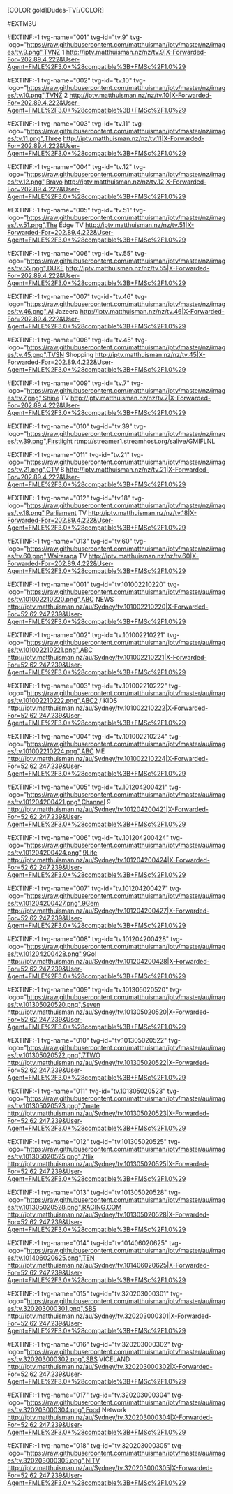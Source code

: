[COLOR gold]Dudes-TV[/COLOR]

#EXTM3U

#EXTINF:-1 tvg-name="001" tvg-id="tv.9" tvg-logo="https://raw.githubusercontent.com/matthuisman/iptv/master/nz/images/tv.9.png",TVNZ 1
http://iptv.matthuisman.nz/nz/tv.9|X-Forwarded-For=202.89.4.222&User-Agent=FMLE%2F3.0+%28compatible%3B+FMSc%2F1.0%29

#EXTINF:-1 tvg-name="002" tvg-id="tv.10" tvg-logo="https://raw.githubusercontent.com/matthuisman/iptv/master/nz/images/tv.10.png",TVNZ 2
http://iptv.matthuisman.nz/nz/tv.10|X-Forwarded-For=202.89.4.222&User-Agent=FMLE%2F3.0+%28compatible%3B+FMSc%2F1.0%29

#EXTINF:-1 tvg-name="003" tvg-id="tv.11" tvg-logo="https://raw.githubusercontent.com/matthuisman/iptv/master/nz/images/tv.11.png",Three
http://iptv.matthuisman.nz/nz/tv.11|X-Forwarded-For=202.89.4.222&User-Agent=FMLE%2F3.0+%28compatible%3B+FMSc%2F1.0%29

#EXTINF:-1 tvg-name="004" tvg-id="tv.12" tvg-logo="https://raw.githubusercontent.com/matthuisman/iptv/master/nz/images/tv.12.png",Bravo
http://iptv.matthuisman.nz/nz/tv.12|X-Forwarded-For=202.89.4.222&User-Agent=FMLE%2F3.0+%28compatible%3B+FMSc%2F1.0%29

#EXTINF:-1 tvg-name="005" tvg-id="tv.51" tvg-logo="https://raw.githubusercontent.com/matthuisman/iptv/master/nz/images/tv.51.png",The Edge TV
http://iptv.matthuisman.nz/nz/tv.51|X-Forwarded-For=202.89.4.222&User-Agent=FMLE%2F3.0+%28compatible%3B+FMSc%2F1.0%29

#EXTINF:-1 tvg-name="006" tvg-id="tv.55" tvg-logo="https://raw.githubusercontent.com/matthuisman/iptv/master/nz/images/tv.55.png",DUKE
http://iptv.matthuisman.nz/nz/tv.55|X-Forwarded-For=202.89.4.222&User-Agent=FMLE%2F3.0+%28compatible%3B+FMSc%2F1.0%29

#EXTINF:-1 tvg-name="007" tvg-id="tv.46" tvg-logo="https://raw.githubusercontent.com/matthuisman/iptv/master/nz/images/tv.46.png",Al Jazeera
http://iptv.matthuisman.nz/nz/tv.46|X-Forwarded-For=202.89.4.222&User-Agent=FMLE%2F3.0+%28compatible%3B+FMSc%2F1.0%29

#EXTINF:-1 tvg-name="008" tvg-id="tv.45" tvg-logo="https://raw.githubusercontent.com/matthuisman/iptv/master/nz/images/tv.45.png",TVSN Shopping
http://iptv.matthuisman.nz/nz/tv.45|X-Forwarded-For=202.89.4.222&User-Agent=FMLE%2F3.0+%28compatible%3B+FMSc%2F1.0%29

#EXTINF:-1 tvg-name="009" tvg-id="tv.7" tvg-logo="https://raw.githubusercontent.com/matthuisman/iptv/master/nz/images/tv.7.png",Shine TV
http://iptv.matthuisman.nz/nz/tv.7|X-Forwarded-For=202.89.4.222&User-Agent=FMLE%2F3.0+%28compatible%3B+FMSc%2F1.0%29

#EXTINF:-1 tvg-name="010" tvg-id="tv.39" tvg-logo="https://raw.githubusercontent.com/matthuisman/iptv/master/nz/images/tv.39.png",Firstlight
rtmp://streamer1.streamhost.org/salive/GMIFLNL

#EXTINF:-1 tvg-name="011" tvg-id="tv.21" tvg-logo="https://raw.githubusercontent.com/matthuisman/iptv/master/nz/images/tv.21.png",CTV 8
http://iptv.matthuisman.nz/nz/tv.21|X-Forwarded-For=202.89.4.222&User-Agent=FMLE%2F3.0+%28compatible%3B+FMSc%2F1.0%29

#EXTINF:-1 tvg-name="012" tvg-id="tv.18" tvg-logo="https://raw.githubusercontent.com/matthuisman/iptv/master/nz/images/tv.18.png",Parliament TV
http://iptv.matthuisman.nz/nz/tv.18|X-Forwarded-For=202.89.4.222&User-Agent=FMLE%2F3.0+%28compatible%3B+FMSc%2F1.0%29

#EXTINF:-1 tvg-name="013" tvg-id="tv.60" tvg-logo="https://raw.githubusercontent.com/matthuisman/iptv/master/nz/images/tv.60.png",Wairarapa TV
http://iptv.matthuisman.nz/nz/tv.60|X-Forwarded-For=202.89.4.222&User-Agent=FMLE%2F3.0+%28compatible%3B+FMSc%2F1.0%29

#EXTINF:-1 tvg-name="001" tvg-id="tv.101002210220" tvg-logo="https://raw.githubusercontent.com/matthuisman/iptv/master/au/images/tv.101002210220.png",ABC NEWS
http://iptv.matthuisman.nz/au/Sydney/tv.101002210220|X-Forwarded-For=52.62.247.239&User-Agent=FMLE%2F3.0+%28compatible%3B+FMSc%2F1.0%29

#EXTINF:-1 tvg-name="002" tvg-id="tv.101002210221" tvg-logo="https://raw.githubusercontent.com/matthuisman/iptv/master/au/images/tv.101002210221.png",ABC
http://iptv.matthuisman.nz/au/Sydney/tv.101002210221|X-Forwarded-For=52.62.247.239&User-Agent=FMLE%2F3.0+%28compatible%3B+FMSc%2F1.0%29

#EXTINF:-1 tvg-name="003" tvg-id="tv.101002210222" tvg-logo="https://raw.githubusercontent.com/matthuisman/iptv/master/au/images/tv.101002210222.png",ABC2 / KIDS
http://iptv.matthuisman.nz/au/Sydney/tv.101002210222|X-Forwarded-For=52.62.247.239&User-Agent=FMLE%2F3.0+%28compatible%3B+FMSc%2F1.0%29

#EXTINF:-1 tvg-name="004" tvg-id="tv.101002210224" tvg-logo="https://raw.githubusercontent.com/matthuisman/iptv/master/au/images/tv.101002210224.png",ABC ME
http://iptv.matthuisman.nz/au/Sydney/tv.101002210224|X-Forwarded-For=52.62.247.239&User-Agent=FMLE%2F3.0+%28compatible%3B+FMSc%2F1.0%29

#EXTINF:-1 tvg-name="005" tvg-id="tv.101204200421" tvg-logo="https://raw.githubusercontent.com/matthuisman/iptv/master/au/images/tv.101204200421.png",Channel 9
http://iptv.matthuisman.nz/au/Sydney/tv.101204200421|X-Forwarded-For=52.62.247.239&User-Agent=FMLE%2F3.0+%28compatible%3B+FMSc%2F1.0%29

#EXTINF:-1 tvg-name="006" tvg-id="tv.101204200424" tvg-logo="https://raw.githubusercontent.com/matthuisman/iptv/master/au/images/tv.101204200424.png",9Life
http://iptv.matthuisman.nz/au/Sydney/tv.101204200424|X-Forwarded-For=52.62.247.239&User-Agent=FMLE%2F3.0+%28compatible%3B+FMSc%2F1.0%29

#EXTINF:-1 tvg-name="007" tvg-id="tv.101204200427" tvg-logo="https://raw.githubusercontent.com/matthuisman/iptv/master/au/images/tv.101204200427.png",9Gem
http://iptv.matthuisman.nz/au/Sydney/tv.101204200427|X-Forwarded-For=52.62.247.239&User-Agent=FMLE%2F3.0+%28compatible%3B+FMSc%2F1.0%29

#EXTINF:-1 tvg-name="008" tvg-id="tv.101204200428" tvg-logo="https://raw.githubusercontent.com/matthuisman/iptv/master/au/images/tv.101204200428.png",9Go!
http://iptv.matthuisman.nz/au/Sydney/tv.101204200428|X-Forwarded-For=52.62.247.239&User-Agent=FMLE%2F3.0+%28compatible%3B+FMSc%2F1.0%29

#EXTINF:-1 tvg-name="009" tvg-id="tv.101305020520" tvg-logo="https://raw.githubusercontent.com/matthuisman/iptv/master/au/images/tv.101305020520.png",Seven
http://iptv.matthuisman.nz/au/Sydney/tv.101305020520|X-Forwarded-For=52.62.247.239&User-Agent=FMLE%2F3.0+%28compatible%3B+FMSc%2F1.0%29

#EXTINF:-1 tvg-name="010" tvg-id="tv.101305020522" tvg-logo="https://raw.githubusercontent.com/matthuisman/iptv/master/au/images/tv.101305020522.png",7TWO
http://iptv.matthuisman.nz/au/Sydney/tv.101305020522|X-Forwarded-For=52.62.247.239&User-Agent=FMLE%2F3.0+%28compatible%3B+FMSc%2F1.0%29

#EXTINF:-1 tvg-name="011" tvg-id="tv.101305020523" tvg-logo="https://raw.githubusercontent.com/matthuisman/iptv/master/au/images/tv.101305020523.png",7mate
http://iptv.matthuisman.nz/au/Sydney/tv.101305020523|X-Forwarded-For=52.62.247.239&User-Agent=FMLE%2F3.0+%28compatible%3B+FMSc%2F1.0%29

#EXTINF:-1 tvg-name="012" tvg-id="tv.101305020525" tvg-logo="https://raw.githubusercontent.com/matthuisman/iptv/master/au/images/tv.101305020525.png",7flix
http://iptv.matthuisman.nz/au/Sydney/tv.101305020525|X-Forwarded-For=52.62.247.239&User-Agent=FMLE%2F3.0+%28compatible%3B+FMSc%2F1.0%29

#EXTINF:-1 tvg-name="013" tvg-id="tv.101305020528" tvg-logo="https://raw.githubusercontent.com/matthuisman/iptv/master/au/images/tv.101305020528.png",RACING.COM
http://iptv.matthuisman.nz/au/Sydney/tv.101305020528|X-Forwarded-For=52.62.247.239&User-Agent=FMLE%2F3.0+%28compatible%3B+FMSc%2F1.0%29

#EXTINF:-1 tvg-name="014" tvg-id="tv.101406020625" tvg-logo="https://raw.githubusercontent.com/matthuisman/iptv/master/au/images/tv.101406020625.png",TEN
http://iptv.matthuisman.nz/au/Sydney/tv.101406020625|X-Forwarded-For=52.62.247.239&User-Agent=FMLE%2F3.0+%28compatible%3B+FMSc%2F1.0%29

#EXTINF:-1 tvg-name="015" tvg-id="tv.320203000301" tvg-logo="https://raw.githubusercontent.com/matthuisman/iptv/master/au/images/tv.320203000301.png",SBS
http://iptv.matthuisman.nz/au/Sydney/tv.320203000301|X-Forwarded-For=52.62.247.239&User-Agent=FMLE%2F3.0+%28compatible%3B+FMSc%2F1.0%29

#EXTINF:-1 tvg-name="016" tvg-id="tv.320203000302" tvg-logo="https://raw.githubusercontent.com/matthuisman/iptv/master/au/images/tv.320203000302.png",SBS VICELAND
http://iptv.matthuisman.nz/au/Sydney/tv.320203000302|X-Forwarded-For=52.62.247.239&User-Agent=FMLE%2F3.0+%28compatible%3B+FMSc%2F1.0%29

#EXTINF:-1 tvg-name="017" tvg-id="tv.320203000304" tvg-logo="https://raw.githubusercontent.com/matthuisman/iptv/master/au/images/tv.320203000304.png",Food Network
http://iptv.matthuisman.nz/au/Sydney/tv.320203000304|X-Forwarded-For=52.62.247.239&User-Agent=FMLE%2F3.0+%28compatible%3B+FMSc%2F1.0%29

#EXTINF:-1 tvg-name="018" tvg-id="tv.320203000305" tvg-logo="https://raw.githubusercontent.com/matthuisman/iptv/master/au/images/tv.320203000305.png",NITV
http://iptv.matthuisman.nz/au/Sydney/tv.320203000305|X-Forwarded-For=52.62.247.239&User-Agent=FMLE%2F3.0+%28compatible%3B+FMSc%2F1.0%29
